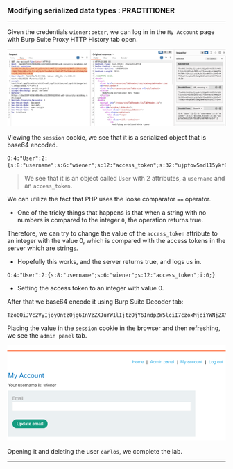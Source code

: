 ### Modifying serialized data types : PRACTITIONER

---

Given the credentials `wiener:peter`, we can log in in the `My Account` page with Burp Suite Proxy HTTP History tab open.

![](./screenshots/2-1.png)

Viewing the `session` cookie, we see that it is a serialized object that is base64 encoded.

```
O:4:"User":2:{s:8:"username";s:6:"wiener";s:12:"access_token";s:32:"ujpfow5md115ykf8zzdhydmh4mhfexb4";}
```

> We see that it is an object called `User` with 2 attributes, a `username` and an `access_token`.

We can utilize the fact that PHP uses the loose comparator `==` operator.
- One of the tricky things that happens is that when a string with no numbers is compared to the integer `0`, the operation returns true.

Therefore, we can try to change the value of the `access_token` attribute to an integer with the value 0, which is compared with the access tokens in the server which are strings.
- Hopefully this works, and the server returns true, and logs us in.

```
O:4:"User":2:{s:8:"username";s:6:"wiener";s:12:"access_token";i:0;}
```
- Setting the access token to an integer with value 0.

After that we base64 encode it using Burp Suite Decoder tab:
```
Tzo0OiJVc2VyIjoyOntzOjg6InVzZXJuYW1lIjtzOjY6IndpZW5lciI7czoxMjoiYWNjZXNzX3Rva2VuIjtpOjA7fQ==
```

Placing the value in the `session` cookie in the browser and then refreshing, we see the `admin panel` tab.

![](./screenshots/1-4.png)

Opening it and deleting the user `carlos`, we complete the lab.

---
